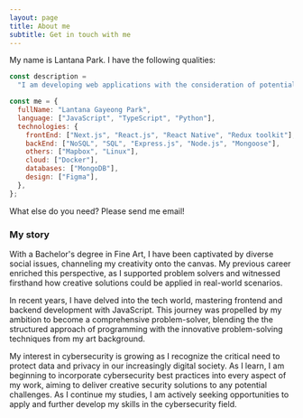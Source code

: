 ```yaml
---
layout: page
title: About me
subtitle: Get in touch with me
---
```


My name is Lantana Park. I have the following qualities:

```javascript
const description =
  "I am developing web applications with the consideration of potential threats.";

const me = {
  fullName: "Lantana Gayeong Park",
  language: ["JavaScript", "TypeScript", "Python"],
  technologies: {
    frontEnd: ["Next.js", "React.js", "React Native", "Redux toolkit"],
    backEnd: ["NoSQL", "SQL", "Express.js", "Node.js", "Mongoose"],
    others: ["Mapbox", "Linux"],
    cloud: ["Docker"],
    databases: ["MongoDB"],
    design: ["Figma"],
  },
};
```

What else do you need? Please send me email!

### My story

With a Bachelor's degree in Fine Art, I have been captivated by diverse social issues, channeling my creativity onto the canvas. My previous career enriched this perspective, as I supported problem solvers and witnessed firsthand how creative solutions could be applied in real-world scenarios.

In recent years, I have delved into the tech world, mastering frontend and backend development with JavaScript. This journey was propelled by my ambition to become a comprehensive problem-solver, blending the the structured approach of programming with the innovative problem-solving techniques from my art background.

My interest in cybersecurity is growing as I recognize the critical need to protect data and privacy in our increasingly digital society. As I learn, I am beginning to incorporate cybersecurity best practices into every aspect of my work, aiming to deliver creative security solutions to any potential challenges. As I continue my studies, I am actively seeking opportunities to apply and further develop my skills in the cybersecurity field.
